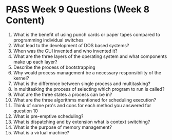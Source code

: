# PASS Week 9 Questions (Week 8 Content)

1. What is the benefit of using punch cards or paper tapes compared to programming individual switches
2. What lead to the development of DOS based systems?
3. When was the GUI invented and who invented it?
4. What are the three layers of the operating system and what components make up each layer?
5. Describe the process of bootstrapping
6. Why would process management be a necessary responsibility of the kernel?
7. What is the difference between single process and multitasking?
8. In multitasking the process of selecting which program to run is called?
9. What are the three states a process can be in?
10. What are the three algorithms mentioned for scheduling execution?
11. Think of some pro's and cons for each method you answered for question 10
12. What is pre-emptive scheduling?
13. What is dispatching and by extension what is context switching?
14. What is the purpose of memory management?
15. What is a virtual machine?
